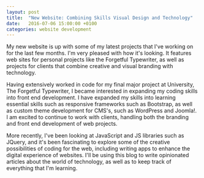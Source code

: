 ```yaml
---
layout: post
title:  "New Website: Combining Skills Visual Design and Technology"
date:   2016-07-06 15:00:00 +0100
categories: website development
---
```


My new website is up with some of my latest projects that I've working on for the last few months. I'm very pleased with how it's looking. It features web sites for personal projects like the Forgetful Typewriter, as well as projects for clients that combine creative and visual branding with technology.  

Having extensively worked in code for my final major project at University, The Forgetful Typewriter, I became interested in expanding my coding skills into front end development. I have expanded my skills into learning essential skills such as responsive frameworks such as Bootstrap, as well as custom theme development for CMS's, such as WordPress and Joomla!. I am excited to continue to work with clients, handling both the branding and front end development of web projects.  

More recently, I've been looking at JavaScript and JS libraries such as JQuery, and it's been fascinating to explore some of the creative possibilities of coding for the web, including writing apps to enhance the digital experience of websites. I'll be using this blog to write opinionated articles about the world of technology, as well as to keep track of everything that I'm learning.
